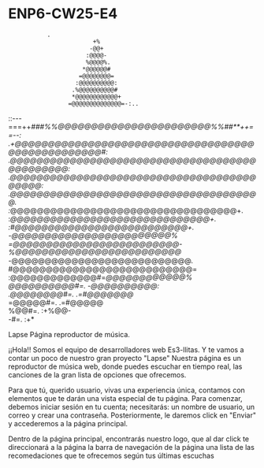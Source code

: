 # ENP6-CW25-E4


               .                            
                            +%                            
                           -@@+                           
                          :@@@@-                          
                          %@@@@%.                         
                         *@@@@@@#                         
                        =@@@@@@@@=                                
                       :@@@@@@@@@@:                       
                      .%@@@@@@@@@@#                       
                      *@@@@@@@@@@@@+                      
                     =@@@@@@@@@@@@@@=-:..                 
  ::---===++*###%%@@@@@@@@@@@@@@@@@@@@@@@%%##**++==--:  
  .+@@@@@@@@@@@@@@@@@@@@@@@@@@@@@@@@@@@@@@@@@@@@@@@@@@#:  
    .@@@@@@@@@@@@@@@@@@@@@@@@@@@@@@@@@@@@@@@@@@@@@@:    
      .@@@@@@@@@@@@@@@@@@@@@@@@@@@@@@@@@@@@@@@@@@:      
        .@@@@@@@@@@@@@@@@@@@@@@@@@@@@@@@@@@@@@@.        
          :*@@@@@@@@@@@@@@@@@@@@@@@@@@@@@@@@@@+.          
            :*@@@@@@@@@@@@@@@@@@@@@@@@@@@@@@+.            
              :#@@@@@@@@@@@@@@@@@@@@@@@@@@+.              
                -@@@@@@@@@@@@@@@@@@@@@@@@%                
                =@@@@@@@@@@@@@@@@@@@@@@@@@-               
                %@@@@@@@@@@@@@@@@@@@@@@@@@*               
               -@@@@@@@@@@@@@@@@@@@@@@@@@@@.              
               #@@@@@@@@@@@@@@@@@@@@@@@@@@@=              
              :@@@@@@@@@@@@@#=*@@@@@@@@@@@@%              
              @@@@@@@@@@#=.    -@@@@@@@@@@:             
             .@@@@@@@@#=.         .=#@@@@@@@*             
             =@@@@@#=.               .=#@@@@@             
             %@@#=.                     :+%@@-            
            -#=.                           :+*    

Lapse 
Página reproductor de música.

¡¡Hola!! Somos el equipo de desarrolladores web Es3-llitas. Y te vamos a contar un poco de nuestro gran proyecto "Lapse" 
Nuestra página es un reproductor de música web, donde puedes escuchar en tiempo real, las canciones de la gran lista de opciones que ofrecemos.

Para que tú, querido usuario, vivas una experiencia única, contamos con elementos que te darán una vista especial de tu página. 
Para comenzar, debemos iniciar sesión en tu cuenta; necesitarás: un nombre de usuario, un correo y crear una contraseña. Posteriormente, le daremos click en "Enviar" y accederemos a la página principal. 

Dentro de la página principal, encontrarás nuestro logo, que al dar click te direccionará a la página   la barra de navegación de la página  una lista de las recomedaciones que te ofrecemos según tus últimas escuchas